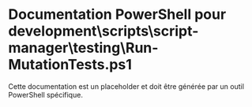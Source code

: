 # Documentation PowerShell pour development\scripts\script-manager\testing\Run-MutationTests.ps1

Cette documentation est un placeholder et doit être générée par un outil PowerShell spécifique.
